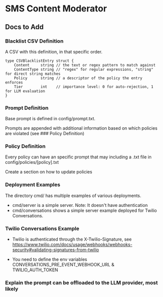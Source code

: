 # SMS Content Moderator

## Docs to Add

### Blacklist CSV Definition

A CSV with this definition, in that specific order.

```golang
type CSVBlacklistEntry struct {
	Content     string // the text or regex pattern to match against
	ContentType string // "regex" for regular expressions, "string" for direct string matches
	Policy      string // a descriptor of the policy the entry enforces
	Tier        int    // importance level: 0 for auto-rejection, 1 for LLM evaluation
}
```

### Prompt Definition

Base prompt is defined in config/prompt.txt.

Prompts are appended with additional information based on which policies are violated (see ### Policy Definition)

### Policy Definition

Every policy can have an specific prompt that may including a .txt file in config/policies/[policy].txt

Create a section on how to update policies

### Deployment Examples

The directory cmd/ has multiple examples of various deployments.

- cmd/server is a simple server. Note: It doesn't have authentication
- cmd/conversations shows a simple server example deployed for Twilio Conversations.

### Twilio Conversations Example

- Twilio is authenticated through the X-Twilio-Signature, see https://www.twilio.com/docs/usage/webhooks/webhooks-security#validating-signatures-from-twilio

- You need to define the env variables CONVERSATIONS_PRE_EVENT_WEBHOOK_URL & TWILIO_AUTH_TOKEN

### Explain the prompt can be offloaded to the LLM provider, most likely
